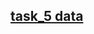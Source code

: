 ## [task_5 data](https://drive.google.com/drive/folders/1hn2G6BW63any7VZwaSvrzxkDG3CYKTdl?usp=sharing)
